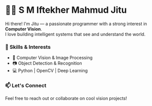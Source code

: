 # 👨‍💻 S M Iftekher Mahmud Jitu

Hi there! I'm Jitu — a passionate programmer with a strong interest in **Computer Vision**.  
I love building intelligent systems that see and understand the world.

### 🚀 Skills & Interests
- 🧠 Computer Vision & Image Processing
- 📷 Object Detection & Recognition
- 💻 Python | OpenCV | Deep Learning

### 📫 Let's Connect
Feel free to reach out or collaborate on cool vision projects!

